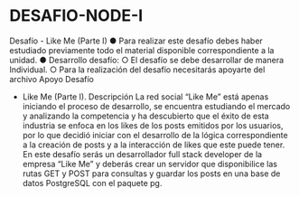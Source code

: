 # DESAFIO-NODE-I

Desafío - Like Me (Parte I)
● Para realizar este desafío debes haber estudiado previamente todo el material
disponible correspondiente a la unidad.
● Desarrollo desafío:
○ El desafío se debe desarrollar de manera Individual.
○ Para la realización del desafío necesitarás apoyarte del archivo Apoyo Desafío
- Like Me (Parte I).
Descripción
La red social “Like Me” está apenas iniciando el proceso de desarrollo, se encuentra
estudiando el mercado y analizando la competencia y ha descubierto que el éxito de esta
industria se enfoca en los likes de los posts emitidos por los usuarios, por lo que decidió
iniciar con el desarrollo de la lógica correspondiente a la creación de posts y a la interacción
de likes que este puede tener.
En este desafío serás un desarrollador full stack developer de la empresa “Like Me” y
deberás crear un servidor que disponibilice las rutas GET y POST para consultas y guardar
los posts en una base de datos PostgreSQL con el paquete pg.

